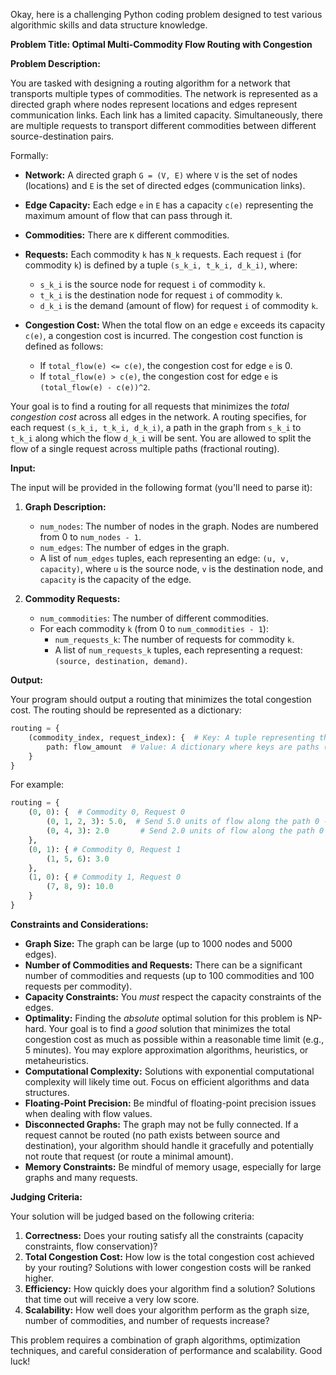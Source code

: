 Okay, here is a challenging Python coding problem designed to test various algorithmic skills and data structure knowledge.

**Problem Title:  Optimal Multi-Commodity Flow Routing with Congestion**

**Problem Description:**

You are tasked with designing a routing algorithm for a network that transports multiple types of commodities. The network is represented as a directed graph where nodes represent locations and edges represent communication links.  Each link has a limited capacity.  Simultaneously, there are multiple requests to transport different commodities between different source-destination pairs.

Formally:

*   **Network:** A directed graph `G = (V, E)` where `V` is the set of nodes (locations) and `E` is the set of directed edges (communication links).
*   **Edge Capacity:** Each edge `e` in `E` has a capacity `c(e)` representing the maximum amount of flow that can pass through it.
*   **Commodities:**  There are `K` different commodities.
*   **Requests:**  Each commodity `k` has `N_k` requests.  Each request `i` (for commodity `k`) is defined by a tuple `(s_k_i, t_k_i, d_k_i)`, where:
    *   `s_k_i` is the source node for request `i` of commodity `k`.
    *   `t_k_i` is the destination node for request `i` of commodity `k`.
    *   `d_k_i` is the demand (amount of flow) for request `i` of commodity `k`.

*   **Congestion Cost:**  When the total flow on an edge `e` exceeds its capacity `c(e)`, a congestion cost is incurred.  The congestion cost function is defined as follows:

    *   If `total_flow(e) <= c(e)`, the congestion cost for edge `e` is 0.
    *   If `total_flow(e) > c(e)`, the congestion cost for edge `e` is `(total_flow(e) - c(e))^2`.

Your goal is to find a routing for all requests that minimizes the *total congestion cost* across all edges in the network.  A routing specifies, for each request `(s_k_i, t_k_i, d_k_i)`, a path in the graph from `s_k_i` to `t_k_i` along which the flow `d_k_i` will be sent. You are allowed to split the flow of a single request across multiple paths (fractional routing).

**Input:**

The input will be provided in the following format (you'll need to parse it):

1.  **Graph Description:**
    *   `num_nodes`: The number of nodes in the graph. Nodes are numbered from 0 to `num_nodes - 1`.
    *   `num_edges`: The number of edges in the graph.
    *   A list of `num_edges` tuples, each representing an edge: `(u, v, capacity)`, where `u` is the source node, `v` is the destination node, and `capacity` is the capacity of the edge.

2.  **Commodity Requests:**
    *   `num_commodities`: The number of different commodities.
    *   For each commodity `k` (from 0 to `num_commodities - 1`):
        *   `num_requests_k`: The number of requests for commodity `k`.
        *   A list of `num_requests_k` tuples, each representing a request: `(source, destination, demand)`.

**Output:**

Your program should output a routing that minimizes the total congestion cost.  The routing should be represented as a dictionary:

```python
routing = {
    (commodity_index, request_index): {  # Key: A tuple representing the (commodity index, request index)
        path: flow_amount  # Value: A dictionary where keys are paths (lists of node indices) and values are the amount of flow sent along that path.
    }
}
```

For example:

```python
routing = {
    (0, 0): {  # Commodity 0, Request 0
        (0, 1, 2, 3): 5.0,  # Send 5.0 units of flow along the path 0 -> 1 -> 2 -> 3
        (0, 4, 3): 2.0       # Send 2.0 units of flow along the path 0 -> 4 -> 3
    },
    (0, 1): { # Commodity 0, Request 1
        (1, 5, 6): 3.0
    },
    (1, 0): { # Commodity 1, Request 0
        (7, 8, 9): 10.0
    }
}
```

**Constraints and Considerations:**

*   **Graph Size:** The graph can be large (up to 1000 nodes and 5000 edges).
*   **Number of Commodities and Requests:** There can be a significant number of commodities and requests (up to 100 commodities and 100 requests per commodity).
*   **Capacity Constraints:**  You *must* respect the capacity constraints of the edges.
*   **Optimality:** Finding the *absolute* optimal solution for this problem is NP-hard.  Your goal is to find a *good* solution that minimizes the total congestion cost as much as possible within a reasonable time limit (e.g., 5 minutes). You may explore approximation algorithms, heuristics, or metaheuristics.
*   **Computational Complexity:** Solutions with exponential computational complexity will likely time out. Focus on efficient algorithms and data structures.
*   **Floating-Point Precision:**  Be mindful of floating-point precision issues when dealing with flow values.
*   **Disconnected Graphs:** The graph may not be fully connected.  If a request cannot be routed (no path exists between source and destination), your algorithm should handle it gracefully and potentially not route that request (or route a minimal amount).
*   **Memory Constraints:**  Be mindful of memory usage, especially for large graphs and many requests.

**Judging Criteria:**

Your solution will be judged based on the following criteria:

1.  **Correctness:** Does your routing satisfy all the constraints (capacity constraints, flow conservation)?
2.  **Total Congestion Cost:** How low is the total congestion cost achieved by your routing?  Solutions with lower congestion costs will be ranked higher.
3.  **Efficiency:** How quickly does your algorithm find a solution? Solutions that time out will receive a very low score.
4.  **Scalability:** How well does your algorithm perform as the graph size, number of commodities, and number of requests increase?

This problem requires a combination of graph algorithms, optimization techniques, and careful consideration of performance and scalability. Good luck!
